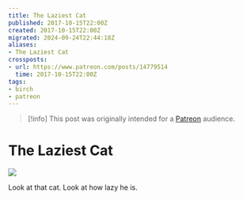 ```yaml
---
title: The Laziest Cat
published: 2017-10-15T22:00Z
created: 2017-10-15T22:00Z
migrated: 2024-09-24T22:44:18Z
aliases:
- The Laziest Cat
crossposts:
- url: https://www.patreon.com/posts/14779514
  time: 2017-10-15T22:00Z
tags:
- birch
- patreon
---
```


> [!info]
> This post was originally intended for a [Patreon](../tags/patreon.md) audience.

# The Laziest Cat

![](201710152200-birch.png)

Look at that cat. Look at how lazy he is.
